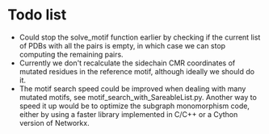 # Todo list

- Could stop the solve_motif function earlier by checking if the current list of PDBs with all the pairs is empty, in which case we can stop computing the remaining pairs.
- Currently we don't recalculate the sidechain CMR coordinates of mutated residues in the reference motif, although ideally we should do it.
- The motif search speed could be improved when dealing with many mutated motifs, see motif_search_with_SareableList.py. Another way to speed it up would be to optimize the subgraph monomorphism code, either by using a faster library implemented in C/C++ or a Cython version of Networkx.